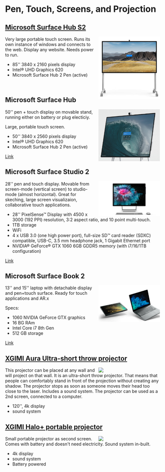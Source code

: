 # Pen, Touch, Screens, and Projection


## [Microsoft Surface Hub S2](https://www.microsoft.com/en-gb/surface/business/surface-hub-2)
<img style="float: right; width: 200px; margin-left: 10px;" src="figures/surfacehub-s2.png">

Very large portable touch screen. Runs its own instance of windows and connects to the web. Display any website. Needs power to run.

* 85'' 3840 x 2160 pixels display
* Intel® UHD Graphics 620
* Microsoft Surface Hub 2 Pen (active)
<br />


## Microsoft Surface Hub

<img style="float: right; width: 200px; margin-left: 10px;" src="figures/ms-hub.png">
50'' pen + touch display on movable stand, running either on battery or plug electiciy. 

Large, portable touch screen.

* 50'' 3840 x 2560 pixels display
* Intel® UHD Graphics 620
* Microsoft Surface Hub 2 Pen (active)

[Link](https://www.microsoft.com/en-gb/surface/business/surface-hub-2)

## Microsoft Surface Studio 2

<img style="float: right; width: 200px; margin-left: 10px;" src="figures/ms-studio-2.jpg">
28'' pen and touch display. Movable from screen-mode (vertical screen) to studio-mode (almost horizontal). Great for skeching, large screen visualizaion, collaborative touch applications.

* 28'' PixelSense™ Display with 4500 x 3000 (192 PPI) resolution, 3:2 aspect ratio, and 10 point multi-touch.
* 1TB storage
* WiFi
* 4 x USB 3.0 (one high power port), full-size SD™ card reader (SDXC) compatible, USB-C, 3.5 mm headphone jack, 1 Gigabit Ethernet port
* NVIDIA® GeForce® GTX 1060 6GB GDDR5 memory (with i7/16/1TB configuration)

[Link](https://www.microsoft.com/en-gb/surface/devices/surface-studio-2/tech-specs)


## Microsoft Surface Book 2

<img style="float: right; width: 200px; margin-left: 10px;" src="figures/ms-book-2.png">
13'' and 15'' laptop with detachable display and pen+touch surface. Ready for touch applications and AR.x

Specs: 
* 1060 NVIDIA GeForce GTX graphics
* 16 BG RAm
* Intel Core i7 8th Gen
* 512 GB storage 

[Link](https://www.microsoft.com/en-gb/p/surface-book-2/8mcpzjjcc98c?s_kwcid=AL!4249!3!379043953098!e!!g!!surface+book+2&ef_id=CjwKCAiAmNbwBRBOEiwAqcwwpX_aSaPtJteE-PKTtKnmlBCklzd82cFNjbE2-6kmx3b2y-sijhoH3BoCtDAQAvD_BwE%3aG%3as&invsrc=search&cl_vend=google&cl_ch=sem&cl_camp=976592773&cl_adg=48767308499&cl_crtv=379043953098&cl_kw=surface+book+2&cl_pub=google.com&cl_place=&cl_dvt=c&cl_pos=1t2&cl_mt=e&cl_gtid=kwd-300551366843&cl_pltr=&cl_dim0=CjwKCAiAmNbwBRBOEiwAqcwwpX_aSaPtJteE-PKTtKnmlBCklzd82cFNjbE2-6kmx3b2y-sijhoH3BoCtDAQAvD_BwE%3aG%3as&OCID=AID2000006_SEM_CjwKCAiAmNbwBRBOEiwAqcwwpX_aSaPtJteE-PKTtKnmlBCklzd82cFNjbE2-6kmx3b2y-sijhoH3BoCtDAQAvD_BwE%3aG%3as&activetab=pivot%3aoverviewtab) 

## [XGIMI Aura Ultra-short throw projector](https://uk.xgimi.com/products/aura)

<img style="float: right; width: 200px; margin-left: 10px;" src="figures/xgimi-aura.jpg">

This projector can be placed at any wall and will project on that wall. It is an ultra-short throw projector. That means that people can comfortably stand in front of the projection without creating any shadow. The projector stops as soon as someone moves their head too close to the laser. Includes a sound system. The projector can be used as a 2nd screen, connected to a computer. 

* 120'', 4k display
* sound system

## [XGIMI Halo+ portable projector](https://uk.xgimi.com/products/halo-plus?gclid=Cj0KCQjwk5ibBhDqARIsACzmgLSsBlZ0ydiHdNth1wl1wHdsp8HTRwbmIrtPuuH3IccSeH80HuFi1ysaAiZiEALw_wcB)

<img style="float: right; width: 200px; margin-left: 10px;" src="figures/xgimi-aura.jpg">

Small portable projector as second screen. Comes with battery and doesn't need electricity. Sound system in-built.

* 4k display
* sound system
* Battery powered

